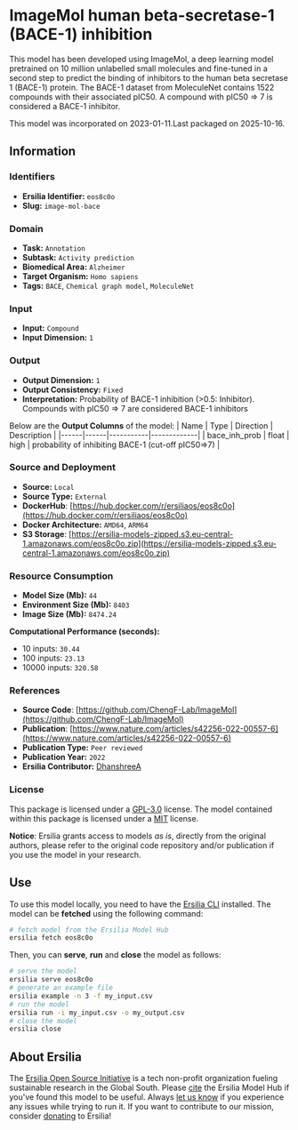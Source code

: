 # ImageMol human beta-secretase-1 (BACE-1) inhibition

This model has been developed using ImageMol, a deep learning model pretrained on 10 million unlabelled small molecules and fine-tuned in a second step to predict the binding of inhibitors to the human beta secretase 1 (BACE-1) protein. The BACE-1 dataset from MoleculeNet contains 1522 compounds with their associated pIC50. A compound with pIC50 => 7 is considered a BACE-1 inhibitor.

This model was incorporated on 2023-01-11.Last packaged on 2025-10-16.

## Information
### Identifiers
- **Ersilia Identifier:** `eos8c0o`
- **Slug:** `image-mol-bace`

### Domain
- **Task:** `Annotation`
- **Subtask:** `Activity prediction`
- **Biomedical Area:** `Alzheimer`
- **Target Organism:** `Homo sapiens`
- **Tags:** `BACE`, `Chemical graph model`, `MoleculeNet`

### Input
- **Input:** `Compound`
- **Input Dimension:** `1`

### Output
- **Output Dimension:** `1`
- **Output Consistency:** `Fixed`
- **Interpretation:** Probability of BACE-1 inhibition (>0.5: Inhibitor). Compounds with pIC50 => 7 are considered BACE-1 inhibitors

Below are the **Output Columns** of the model:
| Name | Type | Direction | Description |
|------|------|-----------|-------------|
| bace_inh_prob | float | high | probability of inhibiting BACE-1 (cut-off pIC50=>7) |


### Source and Deployment
- **Source:** `Local`
- **Source Type:** `External`
- **DockerHub**: [https://hub.docker.com/r/ersiliaos/eos8c0o](https://hub.docker.com/r/ersiliaos/eos8c0o)
- **Docker Architecture:** `AMD64`, `ARM64`
- **S3 Storage**: [https://ersilia-models-zipped.s3.eu-central-1.amazonaws.com/eos8c0o.zip](https://ersilia-models-zipped.s3.eu-central-1.amazonaws.com/eos8c0o.zip)

### Resource Consumption
- **Model Size (Mb):** `44`
- **Environment Size (Mb):** `8403`
- **Image Size (Mb):** `8474.24`

**Computational Performance (seconds):**
- 10 inputs: `30.44`
- 100 inputs: `23.13`
- 10000 inputs: `320.58`

### References
- **Source Code**: [https://github.com/ChengF-Lab/ImageMol](https://github.com/ChengF-Lab/ImageMol)
- **Publication**: [https://www.nature.com/articles/s42256-022-00557-6](https://www.nature.com/articles/s42256-022-00557-6)
- **Publication Type:** `Peer reviewed`
- **Publication Year:** `2022`
- **Ersilia Contributor:** [DhanshreeA](https://github.com/DhanshreeA)

### License
This package is licensed under a [GPL-3.0](https://github.com/ersilia-os/ersilia/blob/master/LICENSE) license. The model contained within this package is licensed under a [MIT](LICENSE) license.

**Notice**: Ersilia grants access to models _as is_, directly from the original authors, please refer to the original code repository and/or publication if you use the model in your research.


## Use
To use this model locally, you need to have the [Ersilia CLI](https://github.com/ersilia-os/ersilia) installed.
The model can be **fetched** using the following command:
```bash
# fetch model from the Ersilia Model Hub
ersilia fetch eos8c0o
```
Then, you can **serve**, **run** and **close** the model as follows:
```bash
# serve the model
ersilia serve eos8c0o
# generate an example file
ersilia example -n 3 -f my_input.csv
# run the model
ersilia run -i my_input.csv -o my_output.csv
# close the model
ersilia close
```

## About Ersilia
The [Ersilia Open Source Initiative](https://ersilia.io) is a tech non-profit organization fueling sustainable research in the Global South.
Please [cite](https://github.com/ersilia-os/ersilia/blob/master/CITATION.cff) the Ersilia Model Hub if you've found this model to be useful. Always [let us know](https://github.com/ersilia-os/ersilia/issues) if you experience any issues while trying to run it.
If you want to contribute to our mission, consider [donating](https://www.ersilia.io/donate) to Ersilia!
